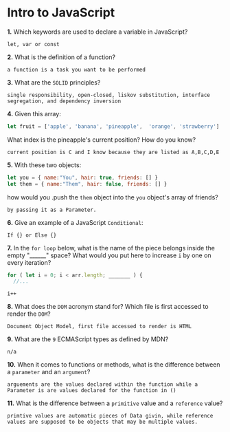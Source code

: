 # Intro to JavaScript

**1.** Which keywords are used to declare a variable in JavaScript?
<!-- enter you answer in the space below -->
```
let, var or const
```
**2.** What is the definition of a function?
<!-- enter you answer in the space below -->
```
a function is a task you want to be performed
```
**3.** What are the `SOLID` principles?
<!-- enter you answer in the space below -->
```
single responsibility, open-closed, liskov substitution, interface segregation, and dependency inversion
```
**4.** Given this array: 
```js
let fruit = ['apple', 'banana', 'pineapple',  'orange', 'strawberry']
``` 
What index is the pineapple's current position? How do you know?
<!-- enter you answer in the space below -->
```
current position is C and I know because they are listed as A,B,C,D,E
```
**5.** With these two objects: 
```js
let you = { name:"You", hair: true, friends: [] }
let them = { name:"Them", hair: false, friends: [] }
```
how would you .push the `them` object into the `you` object's array of friends?
<!-- enter you answer in the space below -->
```
by passing it as a Parameter.
```

**6.** Give an example of a JavaScript `Conditional`:
<!-- enter you answer in the space below -->
```
If {} or Else {}
```
**7.** In the `for loop` below, what is the name of the piece belongs inside the empty "______" space? What would you put here to increase `i` by one on every iteration?
```js
for ( let i = 0; i < arr.length; _______ ) {
  //...
```
<!-- enter you answer in the space below -->
```
i++
```
**8.** What does the `DOM` acronym stand for? Which file is first accessed to render the `DOM`?
<!-- enter you answer in the space below -->
```
Document Object Model, first file accessed to render is HTML
```

**9.** What are the `9` ECMAScript types as defined by MDN?
<!-- enter you answer in the space below -->
```
n/a
```
**10.** When it comes to functions or methods, what is the difference between a `parameter` and an `argument`?
<!-- enter you answer in the space below -->
```
arguements are the values declared within the function while a Parameter is are values declared for the function in ()
```
**11.** What is the difference between a `primitive` value and a `reference` value?
<!-- enter you answer in the space below -->
```
primtive values are automatic pieces of Data givin, while reference values are supposed to be objects that may be multiple values.
```